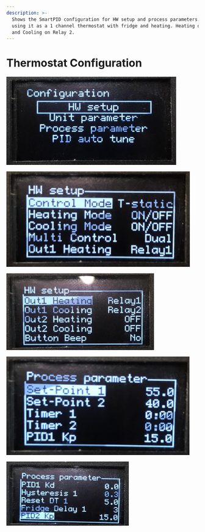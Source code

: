 ```yaml
---
description: >-
  Shows the SmartPID configuration for HW setup and process parameters when
  using it as a 1 channel thermostat with fridge and heating. Heating on Relay 1
  and Cooling on Relay 2.
---
```


# Thermostat Configuration

![](../../.gitbook/assets/image%20%2825%29.png)

![](../../.gitbook/assets/image%20%2858%29.png)

![](../../.gitbook/assets/image%20%2861%29.png)

![](../../.gitbook/assets/image%20%2810%29.png)

![](../../.gitbook/assets/image%20%2857%29.png)



